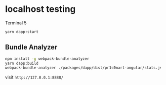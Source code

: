 # localhost testing

Terminal 5

```bash
yarn dapp:start
```

## Bundle Analyzer

```bash
npm install -g webpack-bundle-analyzer
yarn dapp:build
webpack-bundle-analyzer ./packages/dapp/dist/pr1s0nart-angular/stats.json
```

visit `http://127.0.0.1:8888/`
